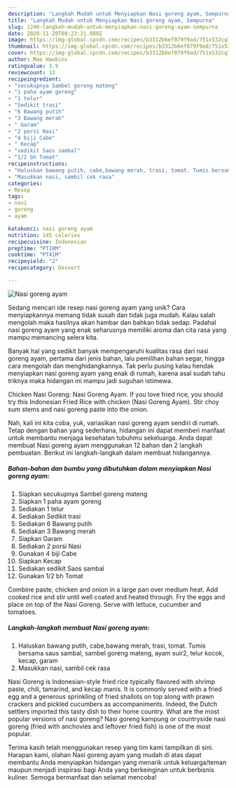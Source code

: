 ```yaml
---
description: "Langkah Mudah untuk Menyiapkan Nasi goreng ayam, Sempurna"
title: "Langkah Mudah untuk Menyiapkan Nasi goreng ayam, Sempurna"
slug: 1240-langkah-mudah-untuk-menyiapkan-nasi-goreng-ayam-sempurna
date: 2020-11-20T08:23:21.889Z
image: https://img-global.cpcdn.com/recipes/b3312b6ef079f9ad/751x532cq70/nasi-goreng-ayam-foto-resep-utama.jpg
thumbnail: https://img-global.cpcdn.com/recipes/b3312b6ef079f9ad/751x532cq70/nasi-goreng-ayam-foto-resep-utama.jpg
cover: https://img-global.cpcdn.com/recipes/b3312b6ef079f9ad/751x532cq70/nasi-goreng-ayam-foto-resep-utama.jpg
author: Mae Hawkins
ratingvalue: 3.9
reviewcount: 13
recipeingredient:
- "secukupnya Sambel goreng mateng"
- "1 paha ayam goreng"
- "1 telur"
- "Sedikit trasi"
- "6 Bawang putih"
- "3 Bawang merah"
- " Garam"
- "2 porsi Nasi"
- "4 biji Cabe"
- " Kecap"
- "sedikit Saos sambal"
- "1/2 bh Tomat"
recipeinstructions:
- "Haluskan bawang putih, cabe,bawang merah, trasi, tomat. Tumis bersama saus sambal, sambel goreng mateng, ayam suir2, telur kocok, kecap, garam"
- "Masukkan nasi, sambil cek rasa"
categories:
- Resep
tags:
- nasi
- goreng
- ayam

katakunci: nasi goreng ayam 
nutrition: 145 calories
recipecuisine: Indonesian
preptime: "PT18M"
cooktime: "PT41M"
recipeyield: "2"
recipecategory: Dessert

---
```



![Nasi goreng ayam](https://img-global.cpcdn.com/recipes/b3312b6ef079f9ad/751x532cq70/nasi-goreng-ayam-foto-resep-utama.jpg)

Sedang mencari ide resep nasi goreng ayam yang unik? Cara menyiapkannya memang tidak susah dan tidak juga mudah. Kalau salah mengolah maka hasilnya akan hambar dan bahkan tidak sedap. Padahal nasi goreng ayam yang enak seharusnya memiliki aroma dan cita rasa yang mampu memancing selera kita.

Banyak hal yang sedikit banyak mempengaruhi kualitas rasa dari nasi goreng ayam, pertama dari jenis bahan, lalu pemilihan bahan segar, hingga cara mengolah dan menghidangkannya. Tak perlu pusing kalau hendak menyiapkan nasi goreng ayam yang enak di rumah, karena asal sudah tahu triknya maka hidangan ini mampu jadi suguhan istimewa.

Chicken Nasi Goreng: Nasi Goreng Ayam. If you love fried rice, you should try this Indonesian Fried Rice with chicken (Nasi Goreng Ayam). Stir choy sum stems and nasi goreng paste into the onion.


Nah, kali ini kita coba, yuk, variasikan nasi goreng ayam sendiri di rumah. Tetap dengan bahan yang sederhana, hidangan ini dapat memberi manfaat untuk membantu menjaga kesehatan tubuhmu sekeluarga. Anda dapat membuat Nasi goreng ayam menggunakan 12 bahan dan 2 langkah pembuatan. Berikut ini langkah-langkah dalam membuat hidangannya.

<!--inarticleads1-->

##### Bahan-bahan dan bumbu yang dibutuhkan dalam menyiapkan Nasi goreng ayam:

1. Siapkan secukupnya Sambel goreng mateng
1. Siapkan 1 paha ayam goreng
1. Sediakan 1 telur
1. Sediakan Sedikit trasi
1. Sediakan 6 Bawang putih
1. Sediakan 3 Bawang merah
1. Siapkan  Garam
1. Sediakan 2 porsi Nasi
1. Gunakan 4 biji Cabe
1. Siapkan  Kecap
1. Sediakan sedikit Saos sambal
1. Gunakan 1/2 bh Tomat


Combine paste, chicken and onion in a large pan over medium heat. Add cooked rice and stir until well coated and heated through. Fry the eggs and place on top of the Nasi Goreng. Serve with lettuce, cucumber and tomatoes. 

<!--inarticleads2-->

##### Langkah-langkah membuat Nasi goreng ayam:

1. Haluskan bawang putih, cabe,bawang merah, trasi, tomat. Tumis bersama saus sambal, sambel goreng mateng, ayam suir2, telur kocok, kecap, garam
1. Masukkan nasi, sambil cek rasa


Nasi Goreng is Indonesian-style fried rice typically flavored with shrimp paste, chili, tamarind, and kecap manis. It is commonly served with a fried egg and a generous sprinkling of fried shallots on top along with prawn crackers and pickled cucumbers as accompaniments. Indeed, the Dutch settlers imported this tasty dish to their home country. What are the most popular versions of nasi goreng? Nasi goreng kampung or countryside nasi goreng (fried with anchovies and leftover fried fish) is one of the most popular. 

Terima kasih telah menggunakan resep yang tim kami tampilkan di sini. Harapan kami, olahan Nasi goreng ayam yang mudah di atas dapat membantu Anda menyiapkan hidangan yang menarik untuk keluarga/teman maupun menjadi inspirasi bagi Anda yang berkeinginan untuk berbisnis kuliner. Semoga bermanfaat dan selamat mencoba!
